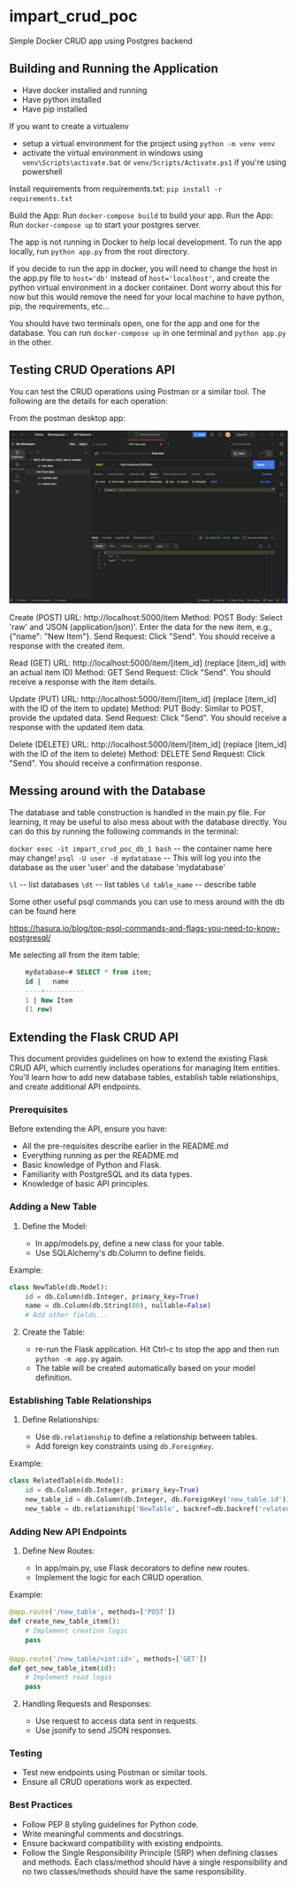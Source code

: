 # impart_crud_poc
Simple Docker CRUD app using Postgres backend

## Building and Running the Application

- Have docker installed and running
- Have python installed
- Have pip installed

If you want to create a virtualenv

- setup a virtual environment for the project using `python -m venv venv`
- activate the virtual environment in windows using `venv\Scripts\activate.bat` or `venv/Scripts/Activate.ps1` if you're using powershell

Install requirements from requirements.txt: `pip install -r requirements.txt`

Build the App: Run `docker-compose build` to build your app.
Run the App: Run `docker-compose up` to start your postgres server.

The app is not running in Docker to help local development. To run the app locally, run `python app.py` from the root directory.

If you decide to run the app in docker, you will need to change the host in the app.py file to `host='db'` instead of `host='localhost'`, and create the python virtual environment in a docker container. Dont worry about this for now but this would remove the need for your local machine to have python, pip, the requirements, etc...

You should have two terminals open, one for the app and one for the database. You can run `docker-compose up` in one terminal and `python app.py` in the other.


## Testing CRUD Operations API

You can test the CRUD operations using Postman or a similar tool. The following are the details for each operation:

From the postman desktop app:

![Alt text](image.png)

Create (POST)
URL: http://localhost:5000/item
Method: POST
Body: Select 'raw' and 'JSON (application/json)'. Enter the data for the new item, e.g., {"name": "New Item"}.
Send Request: Click "Send". You should receive a response with the created item.

Read (GET)
URL: http://localhost:5000/item/[item_id] (replace [item_id] with an actual item ID)
Method: GET
Send Request: Click "Send". You should receive a response with the item details.

Update (PUT)
URL: http://localhost:5000/item/[item_id] (replace [item_id] with the ID of the item to update)
Method: PUT
Body: Similar to POST, provide the updated data.
Send Request: Click "Send". You should receive a response with the updated item data.

Delete (DELETE)
URL: http://localhost:5000/item/[item_id] (replace [item_id] with the ID of the item to delete)
Method: DELETE
Send Request: Click "Send". You should receive a confirmation response.

## Messing around with the Database

The database and table construction is handled in the main.py file. For learning, it may be useful to also mess about with the database directly. You can do this by running the following commands in the terminal:

`docker exec -it impart_crud_poc_db_1 bash` -- the container name here may change!
`psql -U user -d mydatabase` -- This will log you into the database as the user 'user' and the database 'mydatabase'

`\l` -- list databases
`\dt` -- list tables
`\d table_name` -- describe table

Some other useful psql commands you can use to mess around with the db can be found here

https://hasura.io/blog/top-psql-commands-and-flags-you-need-to-know-postgresql/

Me selecting all from the item table:
```sql
    mydatabase=# SELECT * from item;
    id |   name
    ----+----------
    1 | New Item
    (1 row)
```

## Extending the Flask CRUD API

This document provides guidelines on how to extend the existing Flask CRUD API, which currently includes operations for managing Item entities. You'll learn how to add new database tables, establish table relationships, and create additional API endpoints.

### Prerequisites
Before extending the API, ensure you have:

- All the pre-requisites describe earlier in the README.md
- Everything running as per the README.md
- Basic knowledge of Python and Flask.
- Familiarity with PostgreSQL and its data types.
- Knowledge of basic API principles.


### Adding a New Table

1. Define the Model:

    - In app/models.py, define a new class for your table.
    - Use SQLAlchemy's db.Column to define fields.

Example:
```python
class NewTable(db.Model):
    id = db.Column(db.Integer, primary_key=True)
    name = db.Column(db.String(80), nullable=False)
    # Add other fields...
```
2. Create the Table:

    - re-run the Flask application. Hit Ctrl-c to stop the app and then run `python -m app.py` again.
    - The table will be created automatically based on your model definition.

### Establishing Table Relationships

1. Define Relationships:

    - Use `db.relationship` to define a relationship between tables.
    - Add foreign key constraints using `db.ForeignKey`.

Example:
```python
class RelatedTable(db.Model):
    id = db.Column(db.Integer, primary_key=True)
    new_table_id = db.Column(db.Integer, db.ForeignKey('new_table.id'))
    new_table = db.relationship('NewTable', backref=db.backref('related_tables', lazy=True))
```

### Adding New API Endpoints

1. Define New Routes:

    - In app/main.py, use Flask decorators to define new routes.
    - Implement the logic for each CRUD operation.

Example:
```python
@app.route('/new_table', methods=['POST'])
def create_new_table_item():
    # Implement creation logic
    pass

@app.route('/new_table/<int:id>', methods=['GET'])
def get_new_table_item(id):
    # Implement read logic
    pass
```

2. Handling Requests and Responses:

    - Use request to access data sent in requests.
    - Use jsonify to send JSON responses.

### Testing

- Test new endpoints using Postman or similar tools.
- Ensure all CRUD operations work as expected.

### Best Practices

- Follow PEP 8 styling guidelines for Python code.
- Write meaningful comments and docstrings.
- Ensure backward compatibility with existing endpoints.
- Follow the Single Responsibility Principle (SRP) when defining classes and methods. Each class/method should have a single responsibility and no two classes/methods should have the same responsibility.

